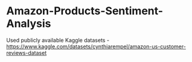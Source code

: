 # Amazon-Products-Sentiment-Analysis
Used publicly available Kaggle datasets - https://www.kaggle.com/datasets/cynthiarempel/amazon-us-customer-reviews-dataset
